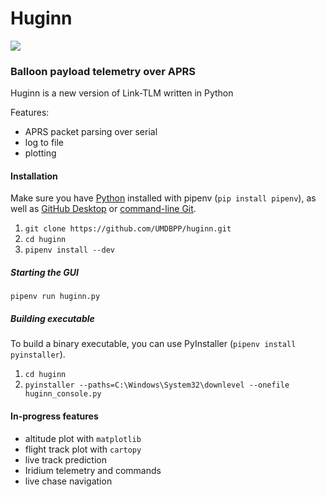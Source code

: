 # Huginn 

<a href="https://github.com/UMDBPP/huginn/actions"><img src="https://github.com/UMDBPP/huginn/workflows/tests/badge.svg" /></a>

### Balloon payload telemetry over APRS

Huginn is a new version of Link-TLM written in Python

Features:
- APRS packet parsing over serial
- log to file
- plotting

#### Installation

Make sure you have [Python](https://www.python.org/downloads/) installed with pipenv (`pip install pipenv`), as well as [GitHub Desktop](https://desktop.github.com/) or [command-line Git](https://git-scm.com/download).

1. `git clone https://github.com/UMDBPP/huginn.git`
2. `cd huginn`
3. `pipenv install --dev`

##### Starting the GUI

```
pipenv run huginn.py
```
 
##### Building executable

To build a binary executable, you can use PyInstaller (`pipenv install pyinstaller`).

1. `cd huginn`
2. `pyinstaller --paths=C:\Windows\System32\downlevel --onefile huginn_console.py`

#### In-progress features

- altitude plot with `matplotlib`
- flight track plot with `cartopy`
- live track prediction
- Iridium telemetry and commands
- live chase navigation
